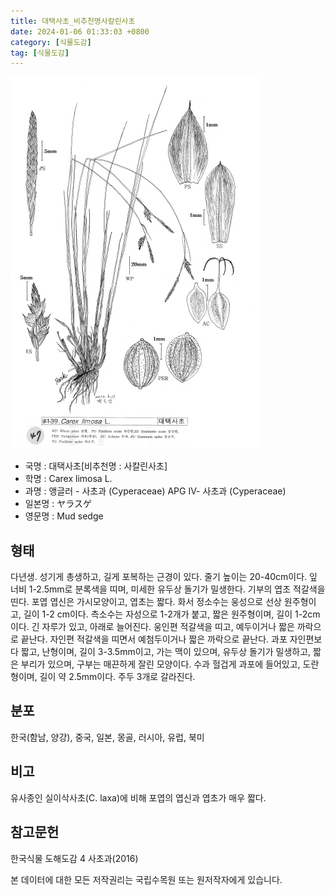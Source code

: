 ```yaml
---
title: 대택사초_비추천명사칼린사초
date: 2024-01-06 01:33:03 +0800
category: [식물도감]
tag: [식물도감]
---
```




![대택사초[비추천명 : 사칼린사초]](/assets/img/fileUpload/plants/basic/illustration/34454_illustration_th2.jpg)
- 국명 : 대택사초[비추천명 : 사칼린사초]
- 학명 : Carex limosa L.
- 과명 : 앵글러 - 사초과 (Cyperaceae) APG Ⅳ- 사초과 (Cyperaceae)
- 일본명 : ヤラスゲ
- 영문명 : Mud sedge


## 형태
다년생. 성기게 총생하고, 길게 포복하는 근경이 있다. 줄기 높이는 20-40cm이다. 잎 너비 1-2.5mm로 분록색을 띠며, 미세한 유두상 돌기가 밀생한다. 기부의 엽초 적갈색을 띤다. 포엽 엽신은 가시모양이고, 엽초는 짧다. 화서 정소수는 웅성으로 선상 원주형이고, 길이 1-2 cm이다. 측소수는 자성으로 1-2개가 붙고, 짧은 원주형이며, 길이 1-2cm이다. 긴 자루가 있고, 아래로 늘어진다. 웅인편 적갈색을 띠고, 예두이거나 짧은 까락으로 끝난다. 자인편 적갈색을 띠면서 예첨두이거나 짧은 까락으로 끝난다. 과포 자인편보다 짧고, 난형이며, 길이 3-3.5mm이고, 가는 맥이 있으며, 유두상 돌기가 밀생하고, 짧은 부리가 있으며, 구부는 매끈하게 잘린 모양이다. 수과 헐겁게 과포에 들어있고, 도란형이며, 길이 약 2.5mm이다. 주두 3개로 갈라진다.
## 분포
한국(함남, 양강), 중국, 일본, 몽골, 러시아, 유럽, 북미
## 비고
유사종인 실이삭사초(C. laxa)에 비해 포엽의 엽신과 엽초가 매우 짧다.
## 참고문헌
한국식물 도해도감 4 사초과(2016)






본 데이터에 대한 모든 저작권리는 국립수목원 또는 원저작자에게 있습니다.
